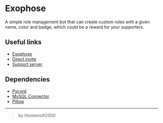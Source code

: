 # Exophose
A simple role management bot that can create custom roles with a given name, color and badge, which could be a reward for your supporters.

## Useful links
- [Exophose](https://top.gg/bot/854906458344259615)
- [Direct invite](https://discord.com/oauth2/authorize?client_id=854906458344259615&permissions=268435456&scope=bot%20applications.commands)
- [Support server](https://discord.gg/dAabxGzned)

## Dependencies
- [Pycord](https://github.com/Pycord-Development/pycord)
- [MySQL Connector](https://www.mysql.com/products/connector/)
- [Pillow](https://pillow.readthedocs.io/en/stable/)

---
> by Hookens#2000